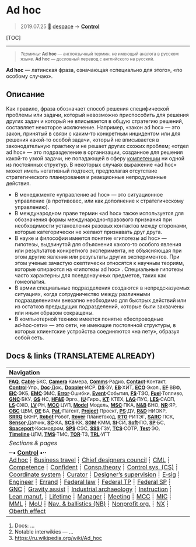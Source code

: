 # Ad hoc
> 2019.07.25 [🚀](../index/index.md) [despace](index.md) → **[Control](control.md)**

[TOC]

---

> <small>*Термины:* **Ad hoc** — англоязычный термин, не имеющий аналога в русском языке. **Ad hoc** — дословный перевод с английского на русский.</small>

**Ad hoc** — латинская фраза, означающая «специально для этого», «по особому случаю».



## Описание
Как правило, фраза обозначает способ решения специфической проблемы или задачи, который невозможно приспособить для решения других задач и который не вписывается в общую стратегию решений, составляет некоторое исключение. Например, «закон ad hoc» — это закон, принятый в связи с каким‑то конкретным инцидентом или для решения какой‑то особой задачи, который не вписывается в законодательную практику и не решает других схожих проблем; «отдел ad hoc» — это подразделение в организации, созданное для решения какой‑то узкой задачи, не попадающей в сферу [компетенции](competence.md) ни одной из постоянных структур. В некоторых случаях выражение «ad hoc» может иметь негативный подтекст, предполагая отсутствие стратегического планирования и реакционные непродуманные действия.

   - В менеджменте «управление ad hoc» — это ситуационное управление (в противовес, или как дополнение к стратегическому управлению).
   - В международном праве термин «ad hoc» также используется для обозначения формы международно‑правового признания при необходимости установления разовых контактов между сторонами, которые категорически не желают признавать друг друга.
   - В науке и философии имеется понятие «гипотезы ad hoc» — гипотезы, выдвинутой для объяснения какого‑то особого явления или результатов конкретного эксперимента, не объясняющая при этом другие явления или результаты других экспериментов. При этом ученые зачастую скептически относятся к научным теориям, которые опираются на «гипотезы ad hoc» . Специальные гипотезы часто характерны для псевдонаучных предметов, таких как гомеопатия.
   - В армии специальные подразделения создаются в непредсказуемых ситуациях, когда сотрудничество между различными подразделениями внезапно необходимо для быстрых действий или из остатков предыдущих подразделений, которые были захвачены или иным образом сокращены.
   - В компьютерной технике имеется понятие «беспроводные ad‑hoc‑сети» — это сети, не имеющие постоянной структуры, в которых клиентские устройства соединяются «на лету», образуя собой сеть.



<p style="page-break-after:always"> </p>

## Docs & links (TRANSLATEME ALREADY)
|Navigation|
|:--|
|<small>**[FAQ](faq.md)**, **[Cable](cable.md)**·БКС, **[Camera](cam.md)**·Камера, **[Comms](comms.md)**·Радио, **[Contact](contact.md)**·Контакт, **[Control](control.md)**·Упр., **[Doc](doc.md)**·Док., **[Doppler](doppler.md)**·ИСР, **[DS](ds.md)**·ЗУ, **[EB](eb.md)**·ХИТ, **[ECO](ecology.md)**·Экол., **[EF](ef.md)**·ВВФ, **[ElC](elc.md)**·ЭКБ, **[EMC](emc.md)**·ЭМС, **[Error](error.md)**·Ошибки, **[Event](event.md)**·События, **[FS](fs.md)**·ТЭО, **[Fuel](fuel.md)**·Топливо, **[GNC](gnc.md)**·БКУ, **[GS](scs.md)**·НС, **[HF&E](hfe.md)**·Эрго., **[IU](iu.md)**·Гиро., **[KT](kt.md)**·КТЕХ, **[LAG](lag.md)**·ПУC, **[LES](les.md)**·САСП, **[LS](ls.md)**·СЖО, **[LV](lv.md)**·РН, **[MCC](mcc.md)**·ЦУП, **[Model](model.md)**·Модель, **[MSC](sc.md)**·ПКА, **[N&B](nnb.md)**·БНО, **[NR](nr.md)**·ЯР, **[OBC](obc.md)**·ЦВМ, **[OE](oe.md)**·БА, **[Pat.](патент.md)**·Патент, **[Project](project.md)**·Проект, **[PS](ps.md)**·ДУ, **[R&D](rnd.md)**·НИОКР, **[SRRQ](srrq.md)**·БКНР, **[Robot](robotics.md)**·Робот, **[Rover](rover.md)**·Планетоход, **[RTG](rtg.md)**·РИТЭГ, **[SARC](sarc.md)**·ПСК, **[Sensor](sensor.md)**·Датчик, **[SC](sc.md)**·КА, **[SCS](scs.md)**·КК, **[SGM](sgm.md)**·КММ, **[SI](si.md)**·СИ, **[Soft](soft.md)**·ПО, **[SP](sp.md)**·БС, **[Spaceport](spaceport.md)**·Космодром, **[SPS](sps.md)**·СЭС, **[SSS](sss.md)**·ГЗУ, **[TCS](tcs.md)**·СОТР, **[Test](test.md)**·ЭО, **[Timeline](timeline.md)**·ЦГМ, **[TMS](tms.md)**·ТМС, **[TOR](tor.md)**·ТЗ, **[TRL](trl.md)**·УГТ</small>|
|*Sections & pages*|
|**··• [Control](Control.md) •··**<br> [Ad hoc](ad_hoc.md) ┊ [Business travel](business_travel.md) ┊ [Chief designers council](cocd.md) ┊ [CML](cml.md) ┊ [Competence](competence.md) ┊ [Confident](confident.md) ┊ [Consp.theory](consp_theory.md) ┊ [Control sys. (CS)](cs.md) ┊ [Coordinate system](coord_sys.md) ┊ [Curator](curator.md) ┊ [Designer’s supervision](des_spv.md) ┊ [E‑sig](esig.md) ┊ [Engineer](engineer.md) ┊ [Errand](errand.md) ┊ [Federal law](fed_law.md) ┊ [Federal TP](fed_tp.md) ┊ [Federal SP](fed_sp.md) ┊ [GNC](gnc.md) ┊ [Gravity assist](gravass.md) ┊ [Industrial archaeology](ind_arch.md) ┊ [Instruction](instruction.md) ┊ [Lean manuf.](lean_man.md) ┊ [Lifetime](lifetime.md) ┊ [Manager](manager.md) ┊ [Meeting](meeting.md) ┊ [MCC](mcc.md) ┊ [MIC](mic.md) ┊ [MML](mml.md) ┊ [MoU](mou.md) ┊ [Nav. & ballistics (NB)](nnb.md) ┊ [Nonprofit org.](nonprof_org.md) ┊ [NX](nx.md) ┊ [Oberth effect](oberth_eff.md)| ┊ [Org.structure](orgstruct.md) ┊ [Outcomes commission](outccom.md) ┊ [Patent](patent_res.md) ┊ [Peter prin.](peter_principle.md) ┊ [Plan](plan.md) ┊ [PMBok](pmbok.md) ┊ [Quorum](quorum.md) ┊ [R&D management](mgmt.md) ┊ [R&D support](rnd_support.md) ┊ [Recursion](recurs.md) ┊ [Schulze_method](schulze_method.md) ┊ [Sci'N'Tech activities](st_act.md) ┊ [Sci'N'Tech council](satc.md) ┊ [Single-window system](sw_sys.md) ┊ [Situ.leadership](situ_leadership.md) ┊ [Skunk works](skunk_works.md) ┊ [State arm. plan](plan_sa.md) ┊ [Swamp](swamp.md) ┊ [Teamcenter](teamcenter.md) ┊ [TRIZ](triz.md) ┊ [TRL](trl.md) ┊ [Veto](veto.md) ┊ [Workflow](workflow.md) ┊ [Workgroup](wg.md)|

   1. Docs: …
   1. Notable interwikies — …
   1. <https://ru.wikipedia.org/wiki/Ad_hoc>

